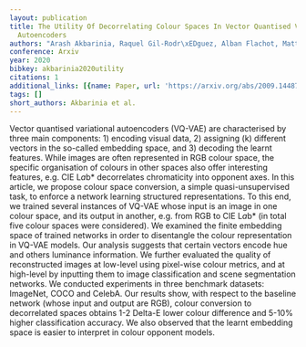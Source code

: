 ```yaml
---
layout: publication
title: The Utility Of Decorrelating Colour Spaces In Vector Quantised Variational
  Autoencoders
authors: "Arash Akbarinia, Raquel Gil-Rodr\xEDguez, Alban Flachot, Matteo Toscani"
conference: Arxiv
year: 2020
bibkey: akbarinia2020utility
citations: 1
additional_links: [{name: Paper, url: 'https://arxiv.org/abs/2009.14487'}]
tags: []
short_authors: Akbarinia et al.
---
```

Vector quantised variational autoencoders (VQ-VAE) are characterised by three
main components: 1) encoding visual data, 2) assigning \(k\) different vectors in
the so-called embedding space, and 3) decoding the learnt features. While
images are often represented in RGB colour space, the specific organisation of
colours in other spaces also offer interesting features, e.g. CIE L*a*b*
decorrelates chromaticity into opponent axes. In this article, we propose
colour space conversion, a simple quasi-unsupervised task, to enforce a network
learning structured representations. To this end, we trained several instances
of VQ-VAE whose input is an image in one colour space, and its output in
another, e.g. from RGB to CIE L*a*b* (in total five colour spaces were
considered). We examined the finite embedding space of trained networks in
order to disentangle the colour representation in VQ-VAE models. Our analysis
suggests that certain vectors encode hue and others luminance information. We
further evaluated the quality of reconstructed images at low-level using
pixel-wise colour metrics, and at high-level by inputting them to image
classification and scene segmentation networks. We conducted experiments in
three benchmark datasets: ImageNet, COCO and CelebA. Our results show, with
respect to the baseline network (whose input and output are RGB), colour
conversion to decorrelated spaces obtains 1-2 Delta-E lower colour difference
and 5-10% higher classification accuracy. We also observed that the learnt
embedding space is easier to interpret in colour opponent models.